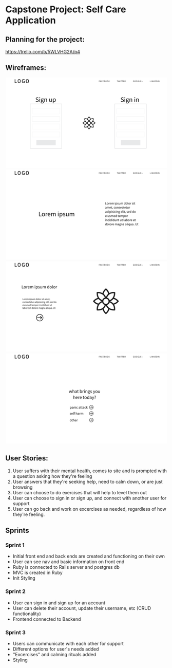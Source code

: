 # Capstone Project: Self Care Application

## Planning for the project:
https://trello.com/b/5WLVHG2A/p4


## Wireframes:
![sign in](wireframes/Project_6.png)
![2](wireframes/Project_2.png)
![3](wireframes/Project_4.png)
![1](wireframes/Project.png)



## User Stories:
1. User suffers with their mental health, comes to site and is prompted with a question asking how they're feeling
2. User answers that they're seeking help, need to calm down, or are just browsing
3. User can choose to do exercises that will help to level them out
4. User can choose to sign in or sign up, and connect with another user for support
5. User can go back and work on excercises as needed, regardless of how they're feeling.

## Sprints

### Sprint 1
- Initial front end and back ends are created and functioning on their own
- User can see nav and basic information on front end
- Ruby is connected to Rails server and postgres db
- MVC is created in Ruby
- Init Styling

### Sprint 2
- User can sign in and sign up for an account
- User can delete their account, update their username, etc (CRUD functionality)
- Frontend connected to Backend

### Sprint 3
- Users can communicate with each other for support
- Different options for user's needs added
- "Excercises" and calming rituals added
- Styling

